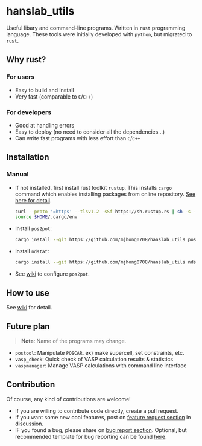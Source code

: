 # hanslab_utils

Useful libary and command-line programs. Written in `rust` programming language.
These tools were initially developed with `python`, but migrated to `rust`.

## Why rust?

### For users

- Easy to build and install
- Very fast (comparable to `C`/`C++`)

### For developers

- Good at handling errors
- Easy to deploy (no need to consider all the dependencies...)
- Can write fast programs with less effort than `C`/`C++`

## Installation

### Manual

- If not installed, first install rust toolkit `rustup`. This installs `cargo` command which enables installing packages from online repository. [See here for detail](https://rustup.rs/).

  ```bash
  curl --proto '=https' --tlsv1.2 -sSf https://sh.rustup.rs | sh -s -- -y
  source $HOME/.cargo/env
  ```

- Install `pos2pot`:

  ```bash
  cargo install --git https://github.com/mjhong0708/hanslab_utils pos2pot
  ```

- Install `ndstat`:

  ```bash
  cargo install --git https://github.com/mjhong0708/hanslab_utils ndstat
  ```

- See [wiki](https://github.com/mjhong0708/hanslab_utils/wiki) to configure `pos2pot`.

## How to use

See [wiki](https://github.com/mjhong0708/hanslab_utils/wiki) for detail.

## Future plan

> **Note**: Name of the programs may change.

- `postool`: Manipulate `POSCAR`. ex) make supercell, set constraints, etc.
- `vasp_check`: Quick check of VASP calculation results & statistics
- `vaspmanager`: Manage VASP calculations with command line interface

## Contribution

Of course, any kind of contributions are welcome!

- If you are willing to contribute code directly, create a pull request.
- If you want some new cool features, post on [feature request section](https://github.com/mjhong0708/hanslab_utils/discussions/categories/feature-request) in discussion.
- IF you found a bug, please share on [bug report section](https://github.com/mjhong0708/hanslab_utils/discussions/categories/bug-report). Optional, but recommended template for bug reporting can be found [here](https://github.com/mjhong0708/hanslab_utils/discussions/3).

